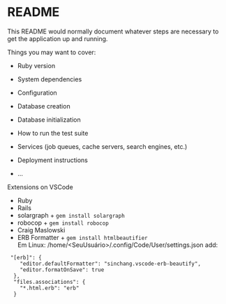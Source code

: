 # README

This README would normally document whatever steps are necessary to get the
application up and running.

Things you may want to cover:

* Ruby version

* System dependencies

* Configuration

* Database creation

* Database initialization

* How to run the test suite

* Services (job queues, cache servers, search engines, etc.)

* Deployment instructions

* ...

Extensions on VSCode
- Ruby  
- Rails  
- solargraph + `gem install solargraph`  
- robocop + `gem install robocop`  
- Craig Maslowski  
- ERB Formatter + `gem install htmlbeautifier`  
Em Linux: /home/<SeuUsuário>/.config/Code/User/settings.json add:  
```
 "[erb]": {
    "editor.defaultFormatter": "sinchang.vscode-erb-beautify",
    "editor.formatOnSave": true
  },
  "files.associations": {
    "*.html.erb": "erb"
  }
```  


